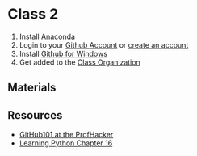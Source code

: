 # Class 2

1. Install [Anaconda](http://09c8d0b2229f813c1b93-c95ac804525aac4b6dba79b00b39d1d3.r79.cf1.rackcdn.com/Anaconda-1.8.0-Windows-x86_64.exe)
2. Login to your [Github Account](https://github.com/login) or [create an account](https://github.com/join)
3. Install [Github for Windows](http://windows.github.com/)
4. Get added to the [Class Organization](https://github.com/WUSTL-GIS-Programming-spring-2014)

## Materials


## Resources


- [GitHub101 at the ProfHacker](http://chronicle.com/blogs/profhacker/tag/github101)
- [Learning Python Chapter 16](http://proquest.safaribooksonline.com/book/programming/python/9781449355722/ivdot-functions-and-generators/ch16_html)

